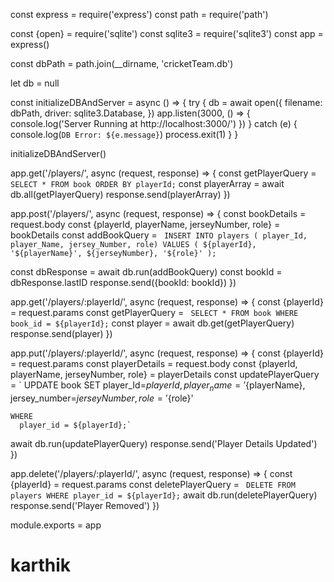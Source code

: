 const express = require('express')
const path = require('path')

const {open} = require('sqlite')
const sqlite3 = require('sqlite3')
const app = express()

const dbPath = path.join(__dirname, 'cricketTeam.db')

let db = null

const initializeDBAndServer = async () => {
  try {
    db = await open({
      filename: dbPath,
      driver: sqlite3.Database,
    })
    app.listen(3000, () => {
      console.log('Server Running at http://localhost:3000/')
    })
  } catch (e) {
    console.log(`DB Error: ${e.message}`)
    process.exit(1)
  }
}

initializeDBAndServer()

app.get('/players/', async (request, response) => {
  const getPlayerQuery = `
    SELECT
      *
    FROM
      book
    ORDER BY
      playerId;`
  const playerArray = await db.all(getPlayerQuery)
  response.send(playerArray)
})

app.post('/players/', async (request, response) => {
  const bookDetails = request.body
  const {playerId, playerName, jerseyNumber, role} = bookDetails
  const addBookQuery = `
    INSERT INTO
      players ( player_Id,
          player_Name,
       jersey_Number,
       role)
    VALUES
      (
        ${playerId},
         '${playerName}',
         ${jerseyNumber},
         '${role}'
      );`

  const dbResponse = await db.run(addBookQuery)
  const bookId = dbResponse.lastID
  response.send({bookId: bookId})
})

app.get('/players/:playerId/', async (request, response) => {
  const {playerId} = request.params
  const getPlayerQuery = `
    SELECT
      *
    FROM
      book
    WHERE
      book_id = ${playerId};`
  const player = await db.get(getPlayerQuery)
  response.send(player)
})

app.put('/players/:playerId/', async (request, response) => {
  const {playerId} = request.params
  const playerDetails = request.body
  const {playerId, playerName, jerseyNumber, role} = playerDetails
  const updatePlayerQuery = `
    UPDATE
      book
    SET
     player_Id=${playerId},
     player_name='${playerName},
     jersey_number=${jerseyNumber},
     role='${role}'
     
    WHERE
      player_id = ${playerId};`
  await db.run(updatePlayerQuery)
  response.send('Player Details Updated')
})

app.delete('/players/:playerId/', async (request, response) => {
  const {playerId} = request.params
  const deletePlayerQuery = `
    DELETE FROM
      players
    WHERE
      player_id = ${playerId};`
  await db.run(deletePlayerQuery)
  response.send('Player Removed')
})

module.exports = app
# karthik

